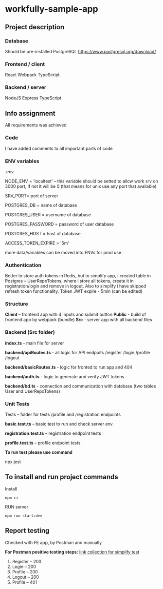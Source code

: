 # workfully-sample-app

## Project description

### Database
Should be pre-installed PostgreSQL
https://www.postgresql.org/download/

### Frontend / client
React Webpack TypeScript

### Backend / server
NodeJS Express TypeScript

## Info assignment
All requirements was achieved

### Code
I have added comments to all important parts of code

### ENV variables
.env 

NODE_ENV = 'localtest' – this variable should be setted to allow work srv on 3000 port, if not it will be 0 (that means for unix use any port that available)

SRV_PORT= port of server

POSTGRES_DB = name of database

POSTGRES_USER = username of database

POSTGRES_PASSWORD = password of user database

POSTGRES_HOST = host of database

ACCESS_TOKEN_EXPIRE = '5m' 

more data/variables can be moved into ENVs for prod use

### Authentication
Better to store auth tokens in Redis, but to simplify app, i created table in Postgres – UserRepoTokens, where i store all tokens, create it in registration/login and remove in logout. 
Also to simplify i have skipped refresh token functionality. 
Token JWT expire - 5min (can be edited)

### Structure
 **Client** – frontend app with 4 inputs and submit button
 **Public** - build of frontend app by webpack (bundle)
 **Src** - server app with all backend files

 ### Backend (Src folder)
 **index.ts** - main file for server

 **backend/apiRoutes.ts** - all logic for API endpoits /register /login /profile /logout

 **backend/basicRoutes.ts** - logic for fronted to run app and 404

 **backend/auth.ts** - logic to generate and verify JWT tokens

 **backend/bd.ts** - connection and communication with database (two tables User and UserRepoTokens)

 ### Unit Tests

 Tests – folder for tests /profile and /registration endpoints

  **basic.test.ts** – basic test to run and check server env

  **registration.test.ts** – registration endpoint tests

  **profile.test.ts** – profile endpoint tests

 **To run test please use command**

 npx jest
 
## To install and run project commands

Install

```npm ci``` 

RUN server

```npm run start:dev```  

## Report testing
Checked with FE app, by Postman and manually

**For Postman positive testing steps:**
[link collection for simplify test](https://elements.getpostman.com/redirect?entityId=6166489-2997a2c3-d4ab-4787-bc4e-f78c4ca3fa4a&entityType=collection)

1) Register – 200
2) Login – 200
3) Profile – 200
4) Logout – 200
5) Profile – 401
